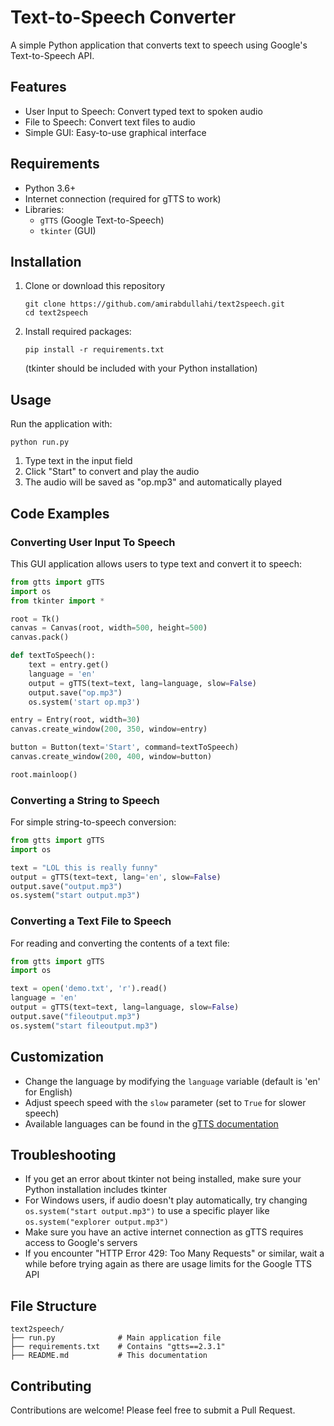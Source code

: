 # Text-to-Speech Converter

A simple Python application that converts text to speech using Google's Text-to-Speech API.

## Features
* User Input to Speech: Convert typed text to spoken audio
* File to Speech: Convert text files to audio
* Simple GUI: Easy-to-use graphical interface

## Requirements
* Python 3.6+
* Internet connection (required for gTTS to work)
* Libraries:
   * `gTTS` (Google Text-to-Speech)
   * `tkinter` (GUI)

## Installation
1. Clone or download this repository
   ```
   git clone https://github.com/amirabdullahi/text2speech.git
   cd text2speech
   ```
2. Install required packages:
   ```
   pip install -r requirements.txt
   ```
   (tkinter should be included with your Python installation)

## Usage
Run the application with:
```
python run.py
```

1. Type text in the input field
2. Click "Start" to convert and play the audio
3. The audio will be saved as "op.mp3" and automatically played

## Code Examples

### Converting User Input To Speech
This GUI application allows users to type text and convert it to speech:

```python
from gtts import gTTS
import os
from tkinter import *

root = Tk()
canvas = Canvas(root, width=500, height=500)
canvas.pack()

def textToSpeech():
    text = entry.get()
    language = 'en'
    output = gTTS(text=text, lang=language, slow=False)
    output.save("op.mp3")
    os.system('start op.mp3')

entry = Entry(root, width=30)
canvas.create_window(200, 350, window=entry)

button = Button(text='Start', command=textToSpeech)
canvas.create_window(200, 400, window=button)

root.mainloop()
```

### Converting a String to Speech
For simple string-to-speech conversion:

```python
from gtts import gTTS
import os

text = "LOL this is really funny"
output = gTTS(text=text, lang='en', slow=False)
output.save("output.mp3")
os.system("start output.mp3")
```

### Converting a Text File to Speech
For reading and converting the contents of a text file:

```python
from gtts import gTTS
import os

text = open('demo.txt', 'r').read()
language = 'en'
output = gTTS(text=text, lang=language, slow=False)
output.save("fileoutput.mp3")
os.system("start fileoutput.mp3")
```

## Customization
* Change the language by modifying the `language` variable (default is 'en' for English)
* Adjust speech speed with the `slow` parameter (set to `True` for slower speech)
* Available languages can be found in the [gTTS documentation](https://gtts.readthedocs.io/en/latest/)

## Troubleshooting

* If you get an error about tkinter not being installed, make sure your Python installation includes tkinter
* For Windows users, if audio doesn't play automatically, try changing `os.system("start output.mp3")` to use a specific player like `os.system("explorer output.mp3")`
* Make sure you have an active internet connection as gTTS requires access to Google's servers
* If you encounter "HTTP Error 429: Too Many Requests" or similar, wait a while before trying again as there are usage limits for the Google TTS API

## File Structure
```
text2speech/
├── run.py              # Main application file
├── requirements.txt    # Contains "gtts==2.3.1"
├── README.md           # This documentation
```

## Contributing
Contributions are welcome! Please feel free to submit a Pull Request.
